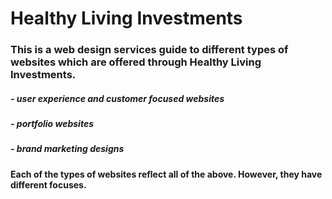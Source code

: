 # Healthy Living Investments

### This is a web design services guide to different types of websites which are offered through Healthy Living Investments.  

##### - user experience and customer focused websites
##### - portfolio websites
##### - brand marketing designs

#### Each of the types of websites reflect all of the above.  However, they have different focuses.
